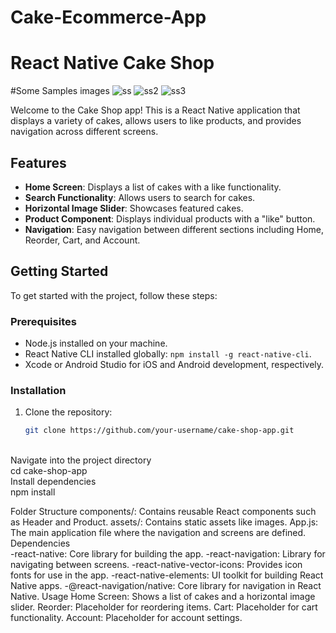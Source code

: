# Cake-Ecommerce-App
# React Native Cake Shop
#Some Samples images
![ss](https://github.com/user-attachments/assets/e0227cb8-f84a-4f79-b78f-a36518600b8b)
![ss2](https://github.com/user-attachments/assets/a330401c-95b7-4f75-a5a6-8ca43f086273)
![ss3](https://github.com/user-attachments/assets/ee7e6247-bd6b-4674-a01c-1d82a0e7b60b)

Welcome to the Cake Shop app! This is a React Native application that displays a variety of cakes, allows users to like products, and provides navigation across different screens.

## Features

- **Home Screen**: Displays a list of cakes with a like functionality.
- **Search Functionality**: Allows users to search for cakes.
- **Horizontal Image Slider**: Showcases featured cakes.
- **Product Component**: Displays individual products with a "like" button.
- **Navigation**: Easy navigation between different sections including Home, Reorder, Cart, and Account.

## Getting Started

To get started with the project, follow these steps:

### Prerequisites

- Node.js installed on your machine.
- React Native CLI installed globally: `npm install -g react-native-cli`.
- Xcode or Android Studio for iOS and Android development, respectively.

### Installation

1. Clone the repository:
   ```bash
   git clone https://github.com/your-username/cake-shop-app.git

<br>Navigate into the project directory<br>
cd cake-shop-app
<br>Install dependencies<br>
npm install

Folder Structure
components/: Contains reusable React components such as Header and Product.
assets/: Contains static assets like images.
App.js: The main application file where the navigation and screens are defined.
<br>Dependencies<br>
-react-native: Core library for building the app.
-react-navigation: Library for navigating between screens.
-react-native-vector-icons: Provides icon fonts for use in the app.
-react-native-elements: UI toolkit for building React Native apps.
-@react-navigation/native: Core library for navigation in React Native.
Usage
Home Screen: Shows a list of cakes and a horizontal image slider.
Reorder: Placeholder for reordering items.
Cart: Placeholder for cart functionality.
Account: Placeholder for account settings.

